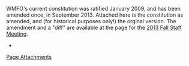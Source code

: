 WMFO's current constitution was ratified January 2009, and has been amended once, in September 2013. Attached here is the constitution as amended, and (for historical purposes only!) the orginal version. The amendment and a "diff" are available at the page for the [2013 Fall Staff Meeting](https://wiki.wmfo.org/Staff_Info/Staff_Meetings/Meeting_Archive/2013-Fall_Meeting "2013-Fall Meeting").

*
[Page Attachments](https://wiki-files.wmfo.org/About_WMFO/Constitution)
